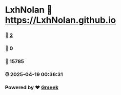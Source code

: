 # LxhNolan :link: https://LxhNolan.github.io 
### :page_facing_up: [2](https://LxhNolan.github.io/tag.html) 
### :speech_balloon: 0 
### :hibiscus: 15785 
### :alarm_clock: 2025-04-19 00:36:31 
### Powered by :heart: [Gmeek](https://github.com/Meekdai/Gmeek)
